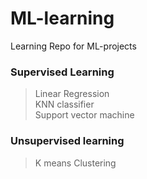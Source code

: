 # ML-learning
Learning Repo for ML-projects  

### Supervised Learning  
> Linear Regression  
> KNN classifier  
> Support vector machine  
  
### Unsupervised learning   
> K means Clustering  
